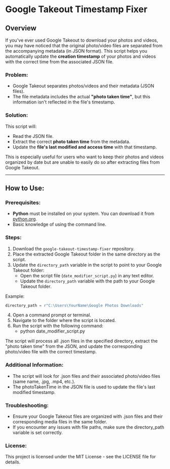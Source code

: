 # Google Takeout Timestamp Fixer

## Overview

If you've ever used Google Takeout to download your photos and videos, you may have noticed that the original photo/video files are separated from the accompanying metadata (in JSON format). This script helps you automatically update the **creation timestamp** of your photos and videos with the correct time from the associated JSON file.

### Problem:

- Google Takeout separates photos/videos and their metadata (JSON files).
- The file metadata includes the actual **"photo taken time"**, but this information isn't reflected in the file's timestamp.

### Solution:

This script will:

- Read the JSON file.
- Extract the correct **photo taken time** from the metadata.
- Update the **file's last modified and access time** with that timestamp.

This is especially useful for users who want to keep their photos and videos organized by date but are unable to easily do so after extracting files from Google Takeout.

---

## How to Use:

### Prerequisites:

- **Python** must be installed on your system. You can download it from [python.org](https://www.python.org/downloads/).
- Basic knowledge of using the command line.

### Steps:

1. Download the `google-takeout-timestamp-fixer` repository.
2. Place the extracted Google Takeout folder in the same directory as the script.
3. Update the `directory_path` variable in the script to point to your Google Takeout folder:
   - Open the script file (`date_modifier_script.py`) in any text editor.
   - Update the `directory_path` variable with the path to your Google Takeout folder.

Example:

```python
directory_path = r"C:\Users\YourName\Google Photos Downloads"
```

4. Open a command prompt or terminal.
5. Navigate to the folder where the script is located.
6. Run the script with the following command:
   - python date_modifier_script.py

The script will process all .json files in the specified directory, extract the "photo taken time" from the JSON, and update the corresponding photo/video file with the correct timestamp.

### Additional Information:

- The script will look for .json files and their associated photo/video files (same name, .jpg, .mp4, etc.).
- The photoTakenTime in the JSON file is used to update the file's last modified timestamp.

### Troubleshooting:

- Ensure your Google Takeout files are organized with .json files and their corresponding media files in the same folder.
- If you encounter any issues with file paths, make sure the directory_path variable is set correctly.

### License:

This project is licensed under the MIT License - see the LICENSE file for details.
